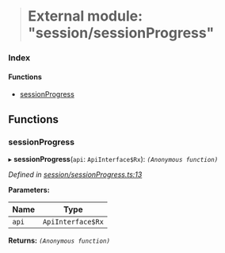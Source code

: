 > # External module: "session/sessionProgress"

### Index

#### Functions

* [sessionProgress](_session_sessionprogress_.md#sessionprogress)

## Functions

###  sessionProgress

▸ **sessionProgress**(`api`: `ApiInterface$Rx`): *`(Anonymous function)`*

*Defined in [session/sessionProgress.ts:13](https://github.com/polkadot-js/api/blob/71011cf/packages/api-derive/src/session/sessionProgress.ts#L13)*

**Parameters:**

Name | Type |
------ | ------ |
`api` | `ApiInterface$Rx` |

**Returns:** *`(Anonymous function)`*